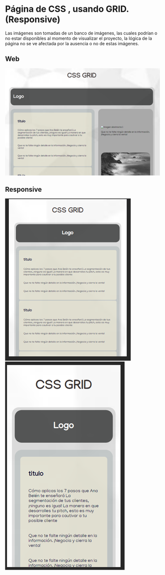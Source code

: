 ﻿# Página de CSS , usando GRID. (Responsive)
Las imágenes son tomadas de un banco de imágenes, las cuales podrían o no estar disponibles al momento de visualizar el proyecto, la lógica de la página no se ve afectada por la ausencia o no de estas imágenes. 


## Web

![](img/1.png)

## Responsive

![](img/2.png)
![](img/6.png)



